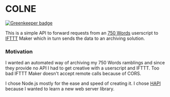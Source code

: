 # COLNE

[![Greenkeeper badge](https://badges.greenkeeper.io/deiga/colne.svg)](https://greenkeeper.io/)

This is a simple API to forward requests from an [750 Words](http://750words.com/) userscript to [IFTTT](https://ifttt.com/) Maker which in turn sends the data to an archiving solution.

### Motivation
I wanted an automated way of archiving my 750 Words ramblings and since they provide no API I had to get creative with a userscript and IFTTT. Too bad IFTTT Maker doesn't accept remote calls because of CORS.

I chose Node.js mostly for the ease and speed of creating it. I chose [HAPI](http://hapijs.com) because I wanted to learn a new web server library.